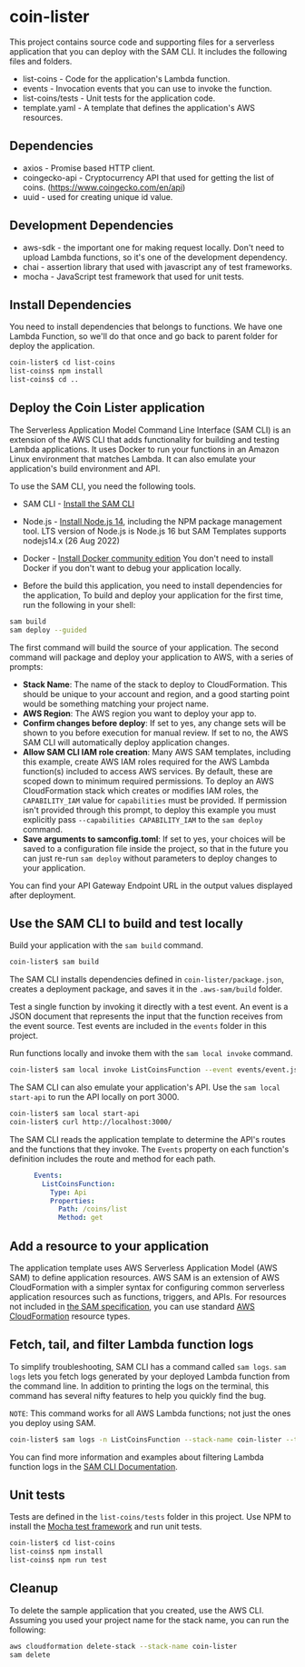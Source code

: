 # coin-lister

This project contains source code and supporting files for a serverless application that you can deploy with the SAM CLI. It includes the following files and folders.

- list-coins - Code for the application's Lambda function.
- events - Invocation events that you can use to invoke the function.
- list-coins/tests - Unit tests for the application code. 
- template.yaml - A template that defines the application's AWS resources.

## Dependencies
  * axios - Promise based HTTP client.
  * coingecko-api - Cryptocurrency API that used for getting the list of coins. (https://www.coingecko.com/en/api) 
  * uuid  - used for creating unique id value.
## Development Dependencies
  * aws-sdk - the important one for making request locally. Don't need to upload Lambda functions, so it's one of the development dependency.
  * chai  - assertion library that used with javascript any of test frameworks.
  * mocha - JavaScript test framework that used for unit tests.

## Install Dependencies
  You need to install dependencies that belongs to functions. We have one Lambda Function, so we'll do that once and go back to parent folder for deploy the application.
  
```bash
coin-lister$ cd list-coins
list-coins$ npm install
list-coins$ cd ..
```

## Deploy the Coin Lister application

The Serverless Application Model Command Line Interface (SAM CLI) is an extension of the AWS CLI that adds functionality for building and testing Lambda applications. It uses Docker to run your functions in an Amazon Linux environment that matches Lambda. It can also emulate your application's build environment and API.

To use the SAM CLI, you need the following tools.

* SAM CLI - [Install the SAM CLI](https://docs.aws.amazon.com/serverless-application-model/latest/developerguide/serverless-sam-cli-install.html)
* Node.js - [Install Node.js 14](https://nodejs.org/en/), including the NPM package management tool. 
  LTS version of Node.js is Node.js 16 but SAM Templates supports nodejs14.x (26 Aug 2022)
* Docker - [Install Docker community edition](https://hub.docker.com/search/?type=edition&offering=community)
  You don't need to install Docker if you don't want to debug your application locally.

* Before the build this application, you need to install dependencies for the application, 
To build and deploy your application for the first time, run the following in your shell:

```bash
sam build
sam deploy --guided
```

The first command will build the source of your application. The second command will package and deploy your application to AWS, with a series of prompts:

* **Stack Name**: The name of the stack to deploy to CloudFormation. This should be unique to your account and region, and a good starting point would be something matching your project name.
* **AWS Region**: The AWS region you want to deploy your app to.
* **Confirm changes before deploy**: If set to yes, any change sets will be shown to you before execution for manual review. If set to no, the AWS SAM CLI will automatically deploy application changes.
* **Allow SAM CLI IAM role creation**: Many AWS SAM templates, including this example, create AWS IAM roles required for the AWS Lambda function(s) included to access AWS services. By default, these are scoped down to minimum required permissions. To deploy an AWS CloudFormation stack which creates or modifies IAM roles, the `CAPABILITY_IAM` value for `capabilities` must be provided. If permission isn't provided through this prompt, to deploy this example you must explicitly pass `--capabilities CAPABILITY_IAM` to the `sam deploy` command.
* **Save arguments to samconfig.toml**: If set to yes, your choices will be saved to a configuration file inside the project, so that in the future you can just re-run `sam deploy` without parameters to deploy changes to your application.

You can find your API Gateway Endpoint URL in the output values displayed after deployment.

## Use the SAM CLI to build and test locally

Build your application with the `sam build` command.

```bash
coin-lister$ sam build
```

The SAM CLI installs dependencies defined in `coin-lister/package.json`, creates a deployment package, and saves it in the `.aws-sam/build` folder.

Test a single function by invoking it directly with a test event. An event is a JSON document that represents the input that the function receives from the event source. Test events are included in the `events` folder in this project.

Run functions locally and invoke them with the `sam local invoke` command.

```bash
coin-lister$ sam local invoke ListCoinsFunction --event events/event.json
```

The SAM CLI can also emulate your application's API. Use the `sam local start-api` to run the API locally on port 3000.

```bash
coin-lister$ sam local start-api
coin-lister$ curl http://localhost:3000/
```

The SAM CLI reads the application template to determine the API's routes and the functions that they invoke. The `Events` property on each function's definition includes the route and method for each path.

```yaml
      Events:
        ListCoinsFunction:
          Type: Api
          Properties:
            Path: /coins/list
            Method: get
```

## Add a resource to your application
The application template uses AWS Serverless Application Model (AWS SAM) to define application resources. AWS SAM is an extension of AWS CloudFormation with a simpler syntax for configuring common serverless application resources such as functions, triggers, and APIs. For resources not included in [the SAM specification](https://github.com/awslabs/serverless-application-model/blob/master/versions/2016-10-31.md), you can use standard [AWS CloudFormation](https://docs.aws.amazon.com/AWSCloudFormation/latest/UserGuide/aws-template-resource-type-ref.html) resource types.

## Fetch, tail, and filter Lambda function logs

To simplify troubleshooting, SAM CLI has a command called `sam logs`. `sam logs` lets you fetch logs generated by your deployed Lambda function from the command line. In addition to printing the logs on the terminal, this command has several nifty features to help you quickly find the bug.

`NOTE`: This command works for all AWS Lambda functions; not just the ones you deploy using SAM.

```bash
coin-lister$ sam logs -n ListCoinsFunction --stack-name coin-lister --tail
```

You can find more information and examples about filtering Lambda function logs in the [SAM CLI Documentation](https://docs.aws.amazon.com/serverless-application-model/latest/developerguide/serverless-sam-cli-logging.html).

## Unit tests

Tests are defined in the `list-coins/tests` folder in this project. Use NPM to install the [Mocha test framework](https://mochajs.org/) and run unit tests.

```bash
coin-lister$ cd list-coins
list-coins$ npm install
list-coins$ npm run test
```

## Cleanup

To delete the sample application that you created, use the AWS CLI. Assuming you used your project name for the stack name, you can run the following:

```bash
aws cloudformation delete-stack --stack-name coin-lister
sam delete
```
